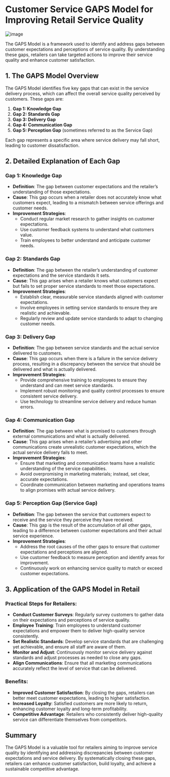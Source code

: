 # Customer Service GAPS Model for Improving Retail Service Quality
![image](https://github.com/user-attachments/assets/efba45b5-303d-4465-ae55-aed2b35d2fd0)


The GAPS Model is a framework used to identify and address gaps between customer expectations and perceptions of service quality. By understanding these gaps, retailers can take targeted actions to improve their service quality and enhance customer satisfaction.

## 1. The GAPS Model Overview

The GAPS Model identifies five key gaps that can exist in the service delivery process, which can affect the overall service quality perceived by customers. These gaps are:

1. **Gap 1: Knowledge Gap**
2. **Gap 2: Standards Gap**
3. **Gap 3: Delivery Gap**
4. **Gap 4: Communication Gap**
5. **Gap 5: Perception Gap** (sometimes referred to as the Service Gap)

Each gap represents a specific area where service delivery may fall short, leading to customer dissatisfaction.

## 2. Detailed Explanation of Each Gap

### Gap 1: Knowledge Gap
- **Definition**: The gap between customer expectations and the retailer’s understanding of those expectations.
- **Cause**: This gap occurs when a retailer does not accurately know what customers expect, leading to a mismatch between service offerings and customer needs.
- **Improvement Strategies**:
  - Conduct regular market research to gather insights on customer expectations.
  - Use customer feedback systems to understand what customers value.
  - Train employees to better understand and anticipate customer needs.

### Gap 2: Standards Gap
- **Definition**: The gap between the retailer’s understanding of customer expectations and the service standards it sets.
- **Cause**: This gap arises when a retailer knows what customers expect but fails to set proper service standards to meet those expectations.
- **Improvement Strategies**:
  - Establish clear, measurable service standards aligned with customer expectations.
  - Involve employees in setting service standards to ensure they are realistic and achievable.
  - Regularly review and update service standards to adapt to changing customer needs.

### Gap 3: Delivery Gap
- **Definition**: The gap between service standards and the actual service delivered to customers.
- **Cause**: This gap occurs when there is a failure in the service delivery process, resulting in a discrepancy between the service that should be delivered and what is actually delivered.
- **Improvement Strategies**:
  - Provide comprehensive training to employees to ensure they understand and can meet service standards.
  - Implement robust monitoring and quality control processes to ensure consistent service delivery.
  - Use technology to streamline service delivery and reduce human errors.

### Gap 4: Communication Gap
- **Definition**: The gap between what is promised to customers through external communications and what is actually delivered.
- **Cause**: This gap arises when a retailer’s advertising and other communications create unrealistic customer expectations, which the actual service delivery fails to meet.
- **Improvement Strategies**:
  - Ensure that marketing and communication teams have a realistic understanding of the service capabilities.
  - Avoid overpromising in marketing materials; instead, set clear, accurate expectations.
  - Coordinate communication between marketing and operations teams to align promises with actual service delivery.

### Gap 5: Perception Gap (Service Gap)
- **Definition**: The gap between the service that customers expect to receive and the service they perceive they have received.
- **Cause**: This gap is the result of the accumulation of all other gaps, leading to a difference between customer expectations and their actual service experience.
- **Improvement Strategies**:
  - Address the root causes of the other gaps to ensure that customer expectations and perceptions are aligned.
  - Use customer feedback to measure perception and identify areas for improvement.
  - Continuously work on enhancing service quality to match or exceed customer expectations.

## 3. Application of the GAPS Model in Retail

### Practical Steps for Retailers:
- **Conduct Customer Surveys**: Regularly survey customers to gather data on their expectations and perceptions of service quality.
- **Employee Training**: Train employees to understand customer expectations and empower them to deliver high-quality service consistently.
- **Set Realistic Standards**: Develop service standards that are challenging yet achievable, and ensure all staff are aware of them.
- **Monitor and Adjust**: Continuously monitor service delivery against standards and adjust processes as needed to close any gaps.
- **Align Communications**: Ensure that all marketing communications accurately reflect the level of service that can be delivered.

### Benefits:
- **Improved Customer Satisfaction**: By closing the gaps, retailers can better meet customer expectations, leading to higher satisfaction.
- **Increased Loyalty**: Satisfied customers are more likely to return, enhancing customer loyalty and long-term profitability.
- **Competitive Advantage**: Retailers who consistently deliver high-quality service can differentiate themselves from competitors.

## Summary
The GAPS Model is a valuable tool for retailers aiming to improve service quality by identifying and addressing discrepancies between customer expectations and service delivery. By systematically closing these gaps, retailers can enhance customer satisfaction, build loyalty, and achieve a sustainable competitive advantage.

